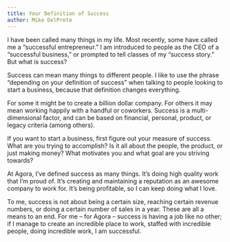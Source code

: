 ```yaml
---
title: Your Definition of Success
author: Mike DelPrete
---
```

I have been called many things in my life. Most recently, some have called me a “successful entrepreneur.” I am introduced to people as the CEO of a “successful business,” or prompted to tell classes of my “success story.” But what is success?



 Success can mean many things to different people. I like to use the phrase “depending on your definition of success” when talking to people looking to start a business, because that definition changes everything.

 For some it might be to create a billion dollar company. For others it may mean working happily with a handful or coworkers. Success is a multi-dimensional factor, and can be based on financial, personal, product, or legacy criteria (among others).

 If you want to start a business, first figure out your measure of success. What are you trying to accomplish? Is it all about the people, the product, or just making money? What motivates you and what goal are you striving towards?

 At Agora, I’ve defined success as many things. It’s doing high quality work that I’m proud of. It’s creating and maintaining a reputation as an awesome company to work for. It’s being profitable, so I can keep doing what I love.

 To me, success is not about being a certain size, reaching certain revenue numbers, or doing a certain number of sales in a year. These are all a means to an end. For me – for Agora – success is having a job like no other; if I manage to create an incredible place to work, staffed with incredible people, doing incredible work, I am successful.
